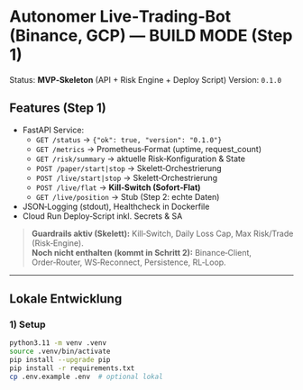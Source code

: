 # Autonomer Live‑Trading‑Bot (Binance, GCP) — BUILD MODE (Step 1)

Status: **MVP‑Skeleton** (API + Risk Engine + Deploy Script)
Version: `0.1.0`

## Features (Step 1)
- FastAPI Service:
  - `GET /status` → `{"ok": true, "version": "0.1.0"}`
  - `GET /metrics` → Prometheus‑Format (uptime, request_count)
  - `GET /risk/summary` → aktuelle Risk‑Konfiguration & State
  - `POST /paper/start|stop` → Skelett‑Orchestrierung
  - `POST /live/start|stop` → Skelett‑Orchestrierung
  - `POST /live/flat` → **Kill‑Switch (Sofort‑Flat)**
  - `GET /live/position` → Stub (Step 2: echte Daten)
- JSON‑Logging (stdout), Healthcheck in Dockerfile
- Cloud Run Deploy‑Script inkl. Secrets & SA

> **Guardrails aktiv (Skelett):** Kill‑Switch, Daily Loss Cap, Max Risk/Trade (Risk‑Engine).  
> **Noch nicht enthalten (kommt in Schritt 2):** Binance‑Client, Order‑Router, WS‑Reconnect, Persistence, RL‑Loop.

---

## Lokale Entwicklung

### 1) Setup
```bash
python3.11 -m venv .venv
source .venv/bin/activate
pip install --upgrade pip
pip install -r requirements.txt
cp .env.example .env  # optional lokal

